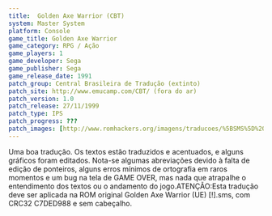 ```yaml
---
title:  Golden Axe Warrior (CBT)
system: Master System
platform: Console
game_title: Golden Axe Warrior
game_category: RPG / Ação
game_players: 1
game_developer: Sega
game_publisher: Sega
game_release_date: 1991
patch_group: Central Brasileira de Tradução (extinto)
patch_site: http://www.emucamp.com/CBT/ (fora do ar)
patch_version: 1.0
patch_release: 27/11/1999
patch_type: IPS
patch_progress: ???
patch_images: [http://www.romhackers.org/imagens/traducoes/%5BSMS%5D%20Golden%20Axe%20Warrior%20-%20CBT%20-%201.png,http://www.romhackers.org/imagens/traducoes/%5BSMS%5D%20Golden%20Axe%20Warrior%20-%20CBT%20-%202.png,http://www.romhackers.org/imagens/traducoes/%5BSMS%5D%20Golden%20Axe%20Warrior%20-%20CBT%20-%203.png]
---
```

Uma boa tradução. Os textos estão traduzidos e acentuados, e alguns gráficos foram editados. Nota-se algumas abreviações devido à falta de edição de ponteiros, alguns erros mínimos de ortografia em raros momentos e um bug na tela de GAME OVER, mas nada que atrapalhe o entendimento dos textos ou o andamento do jogo.ATENÇÃO:Esta tradução deve ser aplicada na ROM original Golden Axe Warrior (UE) [!].sms, com CRC32 C7DED988 e sem cabeçalho.